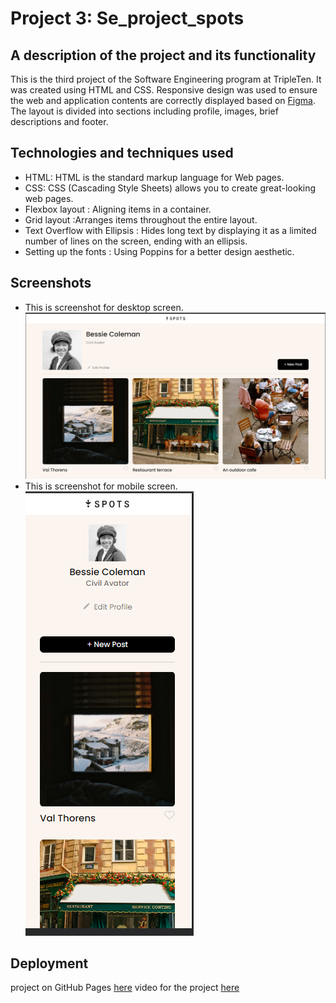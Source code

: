 # Project 3: Se_project_spots

## A description of the project and its functionality

This is the third project of the Software Engineering program at TripleTen. It was created using HTML and CSS.
Responsive design was used to ensure the web and application contents are correctly displayed based on [Figma](https://www.figma.com/design/BBNm2bC3lj8QQMHlnqRsga/Sprint-3-Project%3A-Spots?node-id=2-60&t=X76EN5Cqn0WdoqRy-0). The layout is divided into sections including profile, images, brief descriptions and footer.

## Technologies and techniques used

- HTML: HTML is the standard markup language for Web pages.
- CSS: CSS (Cascading Style Sheets) allows you to create great-looking web pages.
- Flexbox layout : Aligning items in a container.
- Grid layout :Arranges items throughout the entire layout.
- Text Overflow with Ellipsis : Hides long text by displaying it as a limited number of lines on the screen, ending with an ellipsis.
- Setting up the fonts : Using Poppins for a better design aesthetic.

## Screenshots

- This is screenshot for desktop screen. ![alt text](./images/demo/Screenshot_desktop.png)
- This is screenshot for mobile screen.![alt text](./images/demo/Screenshot_mobile.png)

## Deployment

project on GitHub Pages [here](https://sun4205.github.io/se_project_spots/)
video for the project [here](https://drive.google.com/file/d/1QcjdvLiNJkiOdXLkhm2G6JRMmT0pieMP/view?usp=sharing)
